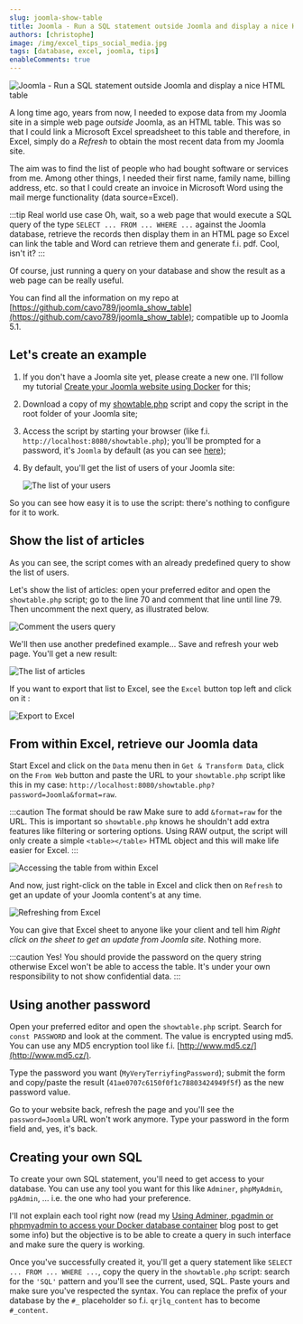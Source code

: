 ```yaml
---
slug: joomla-show-table
title: Joomla - Run a SQL statement outside Joomla and display a nice HTML table
authors: [christophe]
image: /img/excel_tips_social_media.jpg
tags: [database, excel, joomla, tips]
enableComments: true
---
```

<!-- cspell:ignore showtable -->
![Joomla - Run a SQL statement outside Joomla and display a nice HTML table](/img/excel_tips_header.jpg)

A long time ago, years from now, I needed to expose data from my Joomla site in a simple web page *outside* Joomla, as an HTML table. This was so that I could link a Microsoft Excel spreadsheet to this table and therefore, in Excel, simply do a *Refresh* to obtain the most recent data from my Joomla site.

The aim was to find the list of people who had bought software or services from me. Among other things, I needed their first name, family name, billing address, etc. so that I could create an invoice in Microsoft Word using the mail merge functionality (data source=Excel).

:::tip Real world use case
Oh, wait, so a web page that would execute a SQL query of the type `SELECT ... FROM ... WHERE ...` against the Joomla database, retrieve the records then display them in an HTML page so Excel can link the table and Word can retrieve them and generate f.i. pdf. Cool, isn't it?
:::

Of course, just running a query on your database and show the result as a web page can be really useful.

<!-- truncate -->

You can find all the information on my repo at [https://github.com/cavo789/joomla_show_table](https://github.com/cavo789/joomla_show_table); compatible up to Joomla 5.1.

## Let's create an example

1. If you don't have a Joomla site yet, please create a new one. I'll follow my tutorial [Create your Joomla website using Docker](/blog/docker-joomla) for this;

2. Download a copy of my [showtable.php](https://raw.githubusercontent.com/cavo789/joomla_show_table/master/src/showtable.php) script and copy the script in the root folder of your Joomla site;

3. Access the script by starting your browser (like f.i. `http://localhost:8080/showtable.php`); you'll be prompted for a password, it's `Joomla` by default (as you can see [here](https://github.com/cavo789/joomla_show_table/blob/master/src/showtable.php#L131));

4. By default, you'll get the list of users of your Joomla site:

    ![The list of your users](./images/list_of_users.png)

So you can see how easy it is to use the script: there's nothing to configure for it to work.

## Show the list of articles

As you can see, the script comes with an already predefined query to show the list of users.

Let's show the list of articles: open your preferred editor and open the `showtable.php` script; go to the line 70 and comment that line until line 79. Then uncomment the next query, as illustrated below.

![Comment the users query](./images/comment_users_query.png)

We'll then use another predefined example... Save and refresh your web page. You'll get a new result:

![The list of articles](./images/list_of_articles.png)

If you want to export that list to Excel, see the `Excel` button top left and click on it :

![Export to Excel](./images/export_to_excel.png)

## From within Excel, retrieve our Joomla data

Start Excel and click on the `Data` menu then in `Get & Transform Data`, click on the `From Web` button and paste the URL to your `showtable.php` script like this in my case: `http://localhost:8080/showtable.php?password=Joomla&format=raw`.

:::caution The format should be raw
Make sure to add `&format=raw` for the URL. This is important so `showtable.php` knows he shouldn't add extra features like filtering or sortering options. Using RAW output, the script will only create a simple `<table></table>` HTML object and this will make life easier for Excel.
:::

![Accessing the table from within Excel](./images/excel_webdata.png)

And now, just right-click on the table in Excel and click then on `Refresh` to get an update of your Joomla content's at any time.

![Refreshing from Excel](./images/excel_refresh.png)

You can give that Excel sheet to anyone like your client and tell him *Right click on the sheet to get an update from Joomla site.* Nothing more.

:::caution 
Yes! You should provide the password on the query string otherwise Excel won't be able to access the table. It's under your own responsibility to not show confidential data.
:::

## Using another password

Open your preferred editor and open the `showtable.php` script. Search for `const PASSWORD` and look at the comment. The value is encrypted using md5. You can use any MD5 encryption tool like f.i. [http://www.md5.cz/](http://www.md5.cz/). 

Type the password you want (`MyVeryTerriyfingPassword`); submit the form and copy/paste the result (`41ae0707c6150f0f1c78803424949f5f`) as the new password value.

Go to your website back, refresh the page and you'll see the `password=Joomla` URL won't work anymore. Type your password in the form field and, yes, it's back.

## Creating your own SQL

To create your own SQL statement, you'll need to get access to your database. You can use any tool you want for this like `Adminer`, `phpMyAdmin`, `pgAdmin`, ... i.e. the one who had your preference.

I'll not explain each tool right now (read my [Using Adminer, pgadmin or phpmyadmin to access your Docker database container](/blog/docker-adminer-pgadmin-phpmyadmin#run-adminer) blog post to get some info) but the objective is to be able to create a query in such interface and make sure the query is working.

Once you've successfully created it, you'll get a query statement like `SELECT ... FROM ... WHERE ...`, copy the query in the `showtable.php` script: search for the `'SQL'` pattern and you'll see the current, used, SQL. Paste yours and make sure you've respected the syntax. You can replace the prefix of your database by the `#_` placeholder so f.i. `qrjlq_content` has to become `#_content`.


